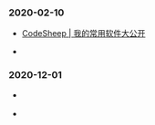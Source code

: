 


### 2020-02-10

- [CodeSheep | 我的常用软件大公开](https://mp.weixin.qq.com/s/ONx6wjGjQSvOOIgnEBTNJQ)

- []()

### 2020-12-01

- []()

- []()

